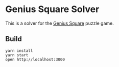 # Genius Square Solver

This is a solver for the [Genius Square](https://www.brightminds.co.uk/products/happy-puzzle-the-genius-square) puzzle game.

## Build

```
yarn install
yarn start
open http://localhost:3000
```